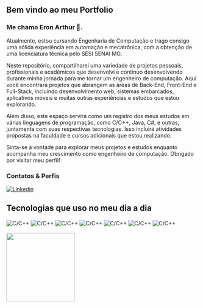  
## Bem vindo ao meu Portfolio 
### Me chamo Eron Arthur 👋.
Atualmente, estou cursando Engenharia de Computação e trago consigo uma sólida experiência em automação e mecatrônica, com a obtenção de uma licenciatura técnica pelo SESI SENAI MG.

Neste repositório, compartilharei uma variedade de projetos pessoais, profissionais e acadêmicos que desenvolvi e continuo desenvolvendo durante minha jornada para me tornar um engenheiro de computação. Aqui você encontrará projetos que abrangem as áreas de Back-End, Front-End e Full-Stack, incluindo desenvolvimento web, sistemas embarcados, aplicativos móveis e muitas outras experiências e estudos que estou explorando.

Além disso, este espaço servirá como um registro dos meus estudos em várias linguagens de programação, como C/C++, Java, C#, e outras, juntamente com suas respectivas tecnologias. Isso incluirá atividades propostas na faculdade e cursos adicionais que estou realizando.

Sinta-se à vontade para explorar meus projetos e estudos enquanto acompanha meu crescimento como engenheiro de computação. Obrigado por visitar meu perfil!

### Contatos & Perfis 
[![Linkedin](https://img.shields.io/badge/LinkedIn-0077B5?style=for-the-badge&logo=linkedin&logoColor=white)](https://www.linkedin.com/in/eron-arthur-80644a187/)

## Tecnologias que uso no meu dia a dia 
<div style="display: inline_block">
    <img align="center" alt="C/C++" src="https://img.shields.io/badge/C%2B%2B-00599C?style=for-the-badge&logo=c%2B%2B&logoColor=white"/>
    <img align="center" alt="C/C++" src="https://img.shields.io/badge/Python-14354C?style=for-the-badge&logo=python&logoColor=white"/>
    <img align="center" alt="C/C++" src="https://img.shields.io/badge/Java-ED8B00?style=for-the-badge&logo=openjdk&logoColor=white"/>
    <img align="center" alt="C/C++" src="https://img.shields.io/badge/React-20232A?style=for-the-badge&logo=react&logoColor=61DAFB"/>
    <img align="center" alt="C/C++" src="https://img.shields.io/badge/C%23-239120?style=for-the-badge&logo=c-sharp&logoColor=white"/>
    <img align="center" alt="C/C++" src="https://img.shields.io/badge/HTML-239120?style=for-the-badge&logo=html5&logoColor=white"/>
    <img align="center" alt="C/C++" src="https://img.shields.io/badge/CSS-239120?&style=for-the-badge&logo=css3&logoColor=white"/>

<div>

<div><BR>
  <a href="https://github.com/SrEron">
  <img height="180em" src="https://github-readme-stats-eight-theta.vercel.app/api?username=SrEron&show_icons=true&theme=onedark&include_all_commits=true&count_private=true"/>
<div>



